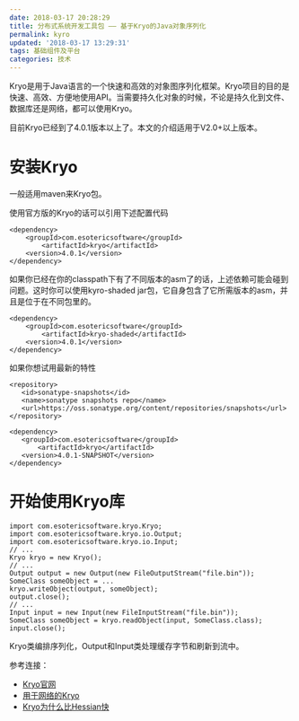 ```yaml
---
date: 2018-03-17 20:28:29
title: 分布式系统开发工具包 —— 基于Kryo的Java对象序列化
permalink: kyro
updated: '2018-03-17 13:29:31'
tags: 基础组件及平台
categories: 技术
---
```


Kryo是用于Java语言的一个快速和高效的对象图序列化框架。Kryo项目的目的是快速、高效、方便地使用API。当需要持久化对象的时候，不论是持久化到文件、数据库还是网络，都可以使用Kryo。

目前Kryo已经到了4.0.1版本以上了。本文的介绍适用于V2.0+以上版本。

# 安装Kryo

一般适用maven来Kryo包。

使用官方版的Kryo的话可以引用下述配置代码
```
<dependency>
    <groupId>com.esotericsoftware</groupId>
        <artifactId>kryo</artifactId>
    <version>4.0.1</version>
</dependency>
```

<!--more-->

如果你已经在你的classpath下有了不同版本的asm了的话，上述依赖可能会碰到问题。这时你可以使用kyro-shaded jar包，它自身包含了它所需版本的asm，并且是位于在不同包里的。
```
<dependency>
    <groupId>com.esotericsoftware</groupId>
        <artifactId>kryo-shaded</artifactId>
    <version>4.0.1</version>
</dependency>
```

如果你想试用最新的特性

```
<repository>
   <id>sonatype-snapshots</id>
   <name>sonatype snapshots repo</name>
   <url>https://oss.sonatype.org/content/repositories/snapshots</url>
</repository>
    
<dependency>
   <groupId>com.esotericsoftware</groupId>
       <artifactId>kryo</artifactId>
   <version>4.0.1-SNAPSHOT</version>
</dependency>
```

# 开始使用Kryo库

```
import com.esotericsoftware.kryo.Kryo;
import com.esotericsoftware.kryo.io.Output;
import com.esotericsoftware.kryo.io.Input;
// ...
Kryo kryo = new Kryo();
// ...
Output output = new Output(new FileOutputStream("file.bin"));
SomeClass someObject = ...
kryo.writeObject(output, someObject);
output.close();
// ...
Input input = new Input(new FileInputStream("file.bin"));
SomeClass someObject = kryo.readObject(input, SomeClass.class);
input.close();
```

Kryo类编排序列化，Output和Input类处理缓存字节和刷新到流中。



参考连接：

- [Kryo官网](https://github.com/EsotericSoftware/kryo)
- [用于网络的Kryo](https://github.com/EsotericSoftware/kryonet)
- [Kryo为什么比Hessian快](http://blog.csdn.net/sdujava2011/article/details/78199562)